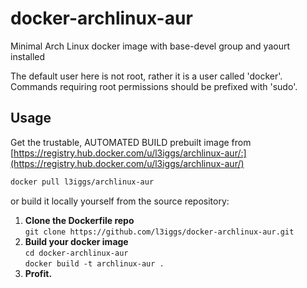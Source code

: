 docker-archlinux-aur
====================
Minimal Arch Linux docker image with base-devel group and yaourt installed  

The default user here is not root, rather it is a user called 'docker'. Commands requiring root permissions should be prefixed with 'sudo'.

## Usage
Get the trustable, AUTOMATED BUILD prebuilt image from [https://registry.hub.docker.com/u/l3iggs/archlinux-aur/:](https://registry.hub.docker.com/u/l3iggs/archlinux-aur/)  
```bash
docker pull l3iggs/archlinux-aur
```  
or build it locally yourself from the source repository:  

1. **Clone the Dockerfile repo**  
`git clone https://github.com/l3iggs/docker-archlinux-aur.git`  
1. **Build your docker image**  
`cd docker-archlinux-aur`  
`docker build -t archlinux-aur .`  
1. **Profit.**
